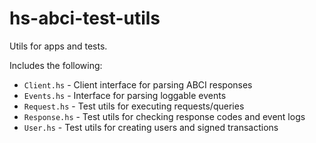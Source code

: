 # hs-abci-test-utils

Utils for apps and tests.

Includes the following:

* `Client.hs` - Client interface for parsing ABCI responses
* `Events.hs` - Interface for parsing loggable events
* `Request.hs` - Test utils for executing requests/queries
* `Response.hs` - Test utils for checking response codes and event logs
* `User.hs` - Test utils for creating users and signed transactions
